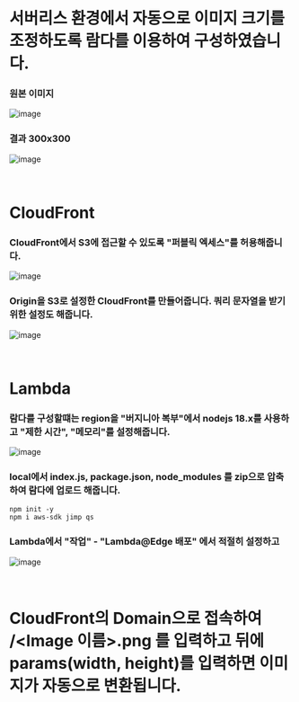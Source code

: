 # 서버리스 환경에서 자동으로 이미지 크기를 조정하도록 람다를 이용하여 구성하였습니다.

### 원본 이미지
![image](https://github.com/user-attachments/assets/e22e5273-a563-41a9-ac9b-996e84f05d65)
### 결과 300x300
![image](https://github.com/user-attachments/assets/e4c3f879-e437-4583-9edc-3fa64e16a490)

<br>

# CloudFront
### CloudFront에서 S3에 접근할 수 있도록 "퍼블릭 엑세스"를 허용해줍니다.
![image](https://github.com/user-attachments/assets/2345f6c6-9469-4c8e-aa71-9b6a3da17de0)
### Origin을 S3로 설정한 CloudFront를 만들어줍니다. 쿼리 문자열을 받기 위한 설정도 해줍니다.
![image](https://github.com/user-attachments/assets/bdb73705-e78e-4397-9d5e-43358d98f736)

<br>

# Lambda
### 람다를 구성할떄는 region을 "버지니아 복부"에서 nodejs 18.x를 사용하고 "제한 시간", "메모리"를 설정해줍니다.
![image](https://github.com/user-attachments/assets/38977ac4-04d9-4366-b34a-480cc4b68959)
### local에서 index.js, package.json, node_modules 를 zip으로 압축하여 람다에 업로드 해줍니다.
```
npm init -y
npm i aws-sdk jimp qs
```
### Lambda에서 "작업" - "Lambda@Edge 배포" 에서 적절히 설정하고
![image](https://github.com/user-attachments/assets/586bf22c-d7f9-4f53-8bdf-569042d15bab)

<br>

# CloudFront의 Domain으로 접속하여 /<Image 이름>.png 를 입력하고 뒤에 params(width, height)를 입력하면 이미지가 자동으로 변환됩니다.
